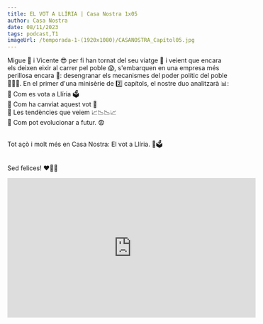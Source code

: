 ```yaml
---
title: EL VOT A LLÍRIA | Casa Nostra 1x05
author: Casa Nostra
date: 08/11/2023
tags: podcast,T1
imageUrl: /temporada-1-(1920x1080)/CASANOSTRA_Capítol05.jpg
---
```


<p>Migue 🥸 i Vicente 😎 per fi han tornat del seu viatge 📰 i veient que encara els deixen eixir al carrer pel poble 😱, s&#39;embarquen en una empresa més perillosa encara 🤩: desengranar els mecanismes del poder polític del poble 👔🕵🏻. En el primer d&#39;una minisèrie de 2️⃣ capítols, el nostre duo analitzarà 📊: 
<br>📌 Com es vota a Llíria 🗳️
<br>📌 Com ha canviat aquest vot 🤭
<br>📌 Les tendències que veiem 📈📉📉📈
<br>📌 Com pot evolucionar a futur. 😨

<br>Tot açò i molt més en Casa Nostra: El vot a Llíria. 📩🗳️

<br>Sed felices! ❤️🫶🏻</p>

<iframe width="560" height="315" src="https://www.youtube.com/embed/cR7sxU58jFo?si=NC3oaAChfQNz4VEa" title="YouTube video player" frameborder="0" allow="accelerometer; autoplay; clipboard-write; encrypted-media; gyroscope; picture-in-picture; web-share" referrerpolicy="strict-origin-when-cross-origin" allowfullscreen></iframe>
